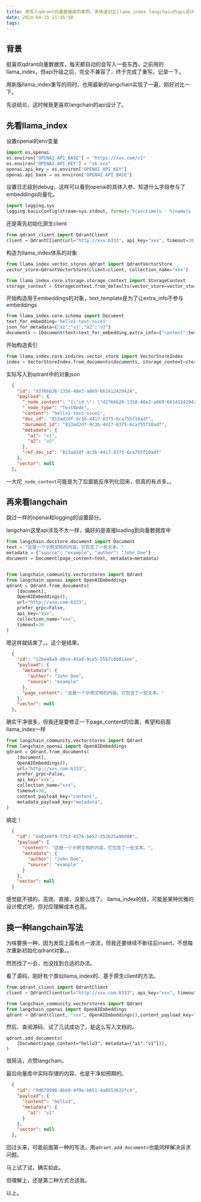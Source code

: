 ```yaml
---
title: 用写入qdrant向量数据库的案例，来快速对比llama_index langchain的api设计
date: 2024-04-25 21:45:50
tags:
---
```


## 背景

挺喜欢qdrant向量数据库，每天都自动的会写入一些东西，之前用的llama_index，但api升级之后，完全不兼容了，终于完成了重写。记录一下。

用新版llama_index重写的同时，也用最新的langchain实现了一遍，刚好对比一下。

先说结论，这时候我更喜欢langchain的api设计了。

## 先看llama_index

设置openai的env变量

```python
import os,openai
os.environ["OPENAI_API_BASE"] = "https://xxx.com/v1"
os.environ["OPENAI_API_KEY"] = "sk-xxx"
openai.api_key = os.environ["OPENAI_API_KEY"]
openai.api_base = os.environ["OPENAI_API_BASE"] 
```

设置日志级别debug，这样可以看到openai的具体入参、知道什么字段参与了embeddings向量化。

```python
import logging,sys
logging.basicConfig(stream=sys.stdout, format='%(asctime)s - %(name)s - %(levelname)s - %(message)s', level=logging.DEBUG)
```

还是需先初始化原生client

```python
from qdrant_client import QdrantClient
client = QdrantClient(url="http://xxx:6333", api_key="xxx", timeout=30)
```

构造为llama_index体系的对象

```python
from llama_index.vector_stores.qdrant import QdrantVectorStore
vector_store=QdrantVectorStore(client=client, collection_name="xxx")

from llama_index.core.storage.storage_context import StorageContext
storage_context = StorageContext.from_defaults(vector_store=vector_store)
```

开始构造用于embeddings的对象，text_template是为了让extra_info不参与embeddings

```python
from llama_index.core.schema import Document
text_for_embedding='hello1-text-nice1'
json_for_metadata={"a1":"v1","a2":"v2"}
documents = [Document(text=text_for_embedding,extra_info={"content":text_for_embedding,"metadata":json_for_metadata},text_template='{content}')]
```

开始构造索引

```python
from llama_index.core.indices.vector_store import VectorStoreIndex
index = VectorStoreIndex.from_documents(documents, storage_context=storage_context)
```

实际写入到qdrant中的对象json

```json
  {
    "id": "d2766b26-1358-48e3-a069-661412429424",
    "payload": {
      "_node_content": "{\"id_\": \"d2766b26-1358-48e3-a069-661412429424\", \"embedding\": null, \"metadata\": {\"content\": \"hello1-text-nice1\", \"metadata\": {\"a1\": \"v1\", \"a2\": \"v2\"}}, \"excluded_embed_metadata_keys\": [], \"excluded_llm_metadata_keys\": [], \"relationships\": {\"1\": {\"node_id\": \"813ad2df-9c3b-4417-8375-6ca755f10adf\", \"node_type\": \"4\", \"metadata\": {\"content\": \"hello1-text-nice1\", \"metadata\": {\"a1\": \"v1\", \"a2\": \"v2\"}}, \"hash\": \"d4817e367ecf40e9cc146f9cff6217e369fcbc61a9a1b20286419598f6db13ba\", \"class_name\": \"RelatedNodeInfo\"}}, \"text\": \"hello1-text-nice1\", \"start_char_idx\": 0, \"end_char_idx\": 17, \"text_template\": \"{content}\", \"metadata_template\": \"{key}: {value}\", \"metadata_seperator\": \"\\n\", \"class_name\": \"TextNode\"}",
      "_node_type": "TextNode",
      "content": "hello1-text-nice1",
      "doc_id": "813ad2df-9c3b-4417-8375-6ca755f10adf",
      "document_id": "813ad2df-9c3b-4417-8375-6ca755f10adf",
      "metadata": {
        "a1": "v1",
        "a2": "v2"
      },
      "ref_doc_id": "813ad2df-9c3b-4417-8375-6ca755f10adf"
    },
    "vector": null
  },
```

一大坨`_node_content`可能是为了后面能反序列化回来，但真的有点多。。


## 再来看langchain

跳过一样的openai和logging的设置部分。

langchain这里api涉及不大一样，偏好的是直接loading到向量数据库中

```python
from langchain.docstore.document import Document
text = "这是一个示例文档的内容。它包含了一些文本。"
metadata = {"source": "example", "author": "John Doe"}
document = Document(page_content=text, metadata=metadata)


from langchain_community.vectorstores import Qdrant
from langchain_openai import OpenAIEmbeddings
qdrant = Qdrant.from_documents(
    [document],
    OpenAIEmbeddings(),
    url="http://xxx.com:6333",
    prefer_grpc=False,
    api_key="xxx",
    collection_name="xxx",
    timeout=30
)
```

嗯这样就结束了。。这个是结果。

```json
  {
    "id": "12be48a9-d8ce-45ad-9ce5-55b7c6b814ee",
    "payload": {
      "metadata": {
        "author": "John Doe",
        "source": "example"
      },
      "page_content": "这是一个示例文档的内容。它包含了一些文本。"
    },
    "vector": null
  },
```

确实干净很多，但我还是要修正一下page_content的位置，希望和前面llama_index一样

```python
from langchain_community.vectorstores import Qdrant
from langchain_openai import OpenAIEmbeddings
qdrant = Qdrant.from_documents(
    [document],
    OpenAIEmbeddings(),
    url="http://xxx.com:6333",
    prefer_grpc=False,
    api_key="xxx",
    collection_name="xxx",
    timeout=30,
    content_payload_key="content",
    metadata_payload_key="metadata",
)
```

搞定！

```json
  {
    "id": "da83e0f9-7753-4576-be57-d52b25a90d88",
    "payload": {
      "content": "这是一个示例文档的内容。它包含了一些文本。",
      "metadata": {
        "author": "John Doe",
        "source": "example"
      }
    },
    "vector": null
  }
```

感觉脡不错的，高效、直接，没那么绕了。
llama_index的绕，可能是某种优雅的设计模式吧，但对应理解成本也高。


## 换一种langchain写法

为啥要换一种，因为发现上面有点一波流，但我还要继续不断往后insert，不想每次重新初始化qdrant对象。。

然而找了一会、也没找到合适的办法。

看了源码，刚好有个类似llama_index的、基于原生client的方法。

```python
from qdrant_client import QdrantClient
client = QdrantClient(url="http://xxx.com:6333", api_key="xxx", timeout=30)

from langchain_community.vectorstores import Qdrant
from langchain_openai import OpenAIEmbeddings
qdrant = Qdrant(client, "xxx", OpenAIEmbeddings(),content_payload_key="content")
```

然后、查阅源码、试了几试成功了，是这么写入文档的。

```
qdrant.add_documents(
    [Document(page_content="hello3", metadata={"a1":"v1"})],
)
```

很简洁，点赞langchain。

最后向量库中实际存储的内容、也是干净如预期的。

```json
  {
    "id": "9d678096-8bb9-4f9e-b651-4a8553622fc4",
    "payload": {
      "content": "hello3",
      "metadata": {
        "a1": "v1"
      }
    },
    "vector": null
  },
```

回过头来，可能前面第一种的写法，用`qdrant.add_documents`也能同样解决诉求问题。

马上试了试，确实如此。

但理解上，还是第二种方式合适我。

以上。